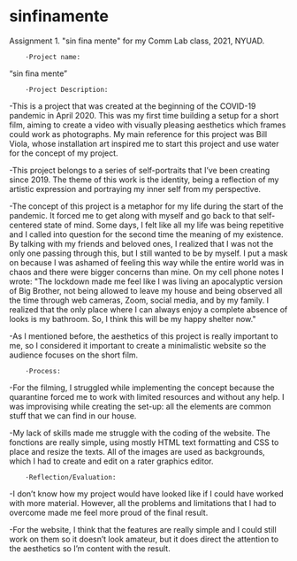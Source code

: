 # sinfinamente
Assignment 1. "sin fina mente" for my Comm Lab class, 2021, NYUAD.

        ·Project name: 
“sin fina mente”

        ·Project Description: 

-This is a project that was created at the beginning of the COVID-19 pandemic in April 2020. This was my first time building a setup for a short film, aiming to create a video with visually pleasing aesthetics which frames could work as photographs. My main reference for this project was Bill Viola, whose installation art inspired me to start this project and use water for the concept of my project.

-This project belongs to a series of self-portraits that I’ve been creating since 2019. The theme of this work is the identity, being a reflection of my artistic expression and portraying my inner self from my perspective.

-The concept of this project is a metaphor for my life during the start of the pandemic. It  forced me to get along with myself and go back to that self-centered state of mind. Some days, I felt like all my life was being repetitive and I called into question for the second time the meaning of my existence. By talking with my friends and beloved ones, I realized that I was not the only one passing through this, but I still wanted to be by myself. I put a mask on because I was ashamed of feeling this way while the entire world was in chaos and there were bigger concerns than mine. On my cell phone notes I wrote: "The lockdown made me feel like I was living an apocalyptic version of Big Brother, not being allowed to leave my house and being observed all the time through web cameras, Zoom, social media, and by my family. I realized that the only place where I can always enjoy a complete absence of looks is my bathroom. So, I think this will be my happy shelter now."

-As I mentioned before, the aesthetics of this project is really important to me, so I considered it important to create a minimalistic website so the audience focuses on the short film.

        ·Process:

-For the filming, I struggled while implementing the concept because the quarantine forced me to work with limited resources and without any help. I was improvising while creating the set-up: all the elements are common stuff that we can find in our house.

-My lack of skills made me struggle with the coding of the website. The fonctions are really simple, using mostly HTML text formatting and CSS to place and resize the texts. All of the images are used as backgrounds, which I had to create and edit on a rater graphics editor.
 
        ·Reflection/Evaluation: 

-I don’t know how my project would have looked like if I could have worked with more material. However, all the problems and limitations that I had to overcome made me feel more proud of the final result.

-For the website, I think that the features are really simple and I could still work on them so it doesn’t look amateur, but it does direct the attention to the aesthetics so I’m content with the result.

